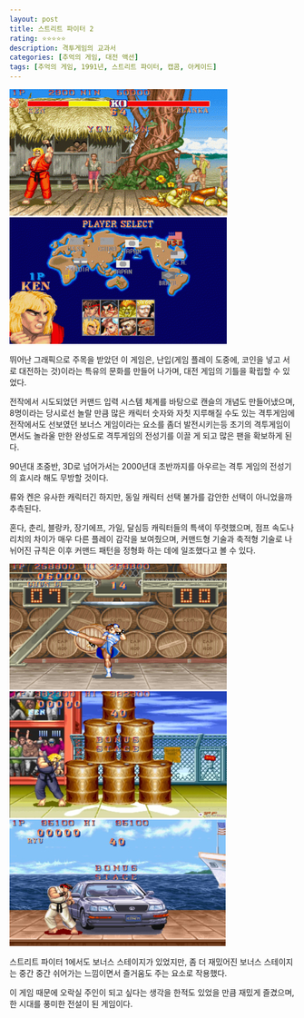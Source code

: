 ```yaml
---
layout: post
title: 스트리트 파이터 2
rating: ⭐️⭐️⭐️⭐️⭐️
description: 격투게임의 교과서
categories: [추억의 게임, 대전 액션]
tags: [추억의 게임, 1991년, 스트리트 파이터, 캡콤, 아케이드]
---
```


![sf2](../../img/2002/sf2_01.jpg)
![sf2](../../img/2002/sf2_02.jpg)

뛰어난 그래픽으로 주목을 받았던 이 게임은, 난입(게임 플레이 도중에, 코인을 넣고 서로 대전하는 것)이라는 특유의 문화를 만들어 나가며, 대전 게임의 기틀을 확립할 수 있었다. 

전작에서 시도되었던 커맨드 입력 시스템 체계를 바탕으로 캔슬의 개념도 만들어냈으며, 8명이라는 당시로선 놀랄 만큼 많은 캐릭터 숫자와 자칫 지루해질 수도 있는 격투게임에 전작에서도 선보였던 보너스 게임이라는 요소를 좀더 발전시키는등 초기의 격투게임이면서도 놀라울 만한 완성도로 격투게임의 전성기를 이끌 게 되고 많은 팬을 확보하게 된다.

90년대 초중반, 3D로 넘어가서는 2000년대 초반까지를 아우르는 격투 게임의 전성기의 효시라 해도 무방할 것이다.

류와 켄은 유사한 캐릭터긴 하지만, 동일 캐릭터 선택 불가를 감안한 선택이 아니었을까 추측된다.

혼다, 춘리, 블랑카, 장기에프, 가일, 달심등 캐릭터들의 특색이 뚜렷했으며, 점프 속도나 리치의 차이가 매우 다른 플레이 감각을 보여줬으며, 커맨드형 기술과 축적형 기술로 나뉘어진 규칙은 이후 커맨드 패턴을 정형화 하는 데에 일조했다고 볼 수 있다.

![sf2](../../img/2002/sf2_03.jpg)
![sf2](../../img/2002/sf2_04.jpg)
![sf2](../../img/2002/sf2_05.jpg)

스트리트 파이터 1에서도 보너스 스테이지가 있었지만, 좀 더 재밌어진 보너스 스테이지는 중간 중간 쉬어가는 느낌이면서 즐거움도 주는 요소로 작용했다.

이 게임 때문에 오락실 주인이 되고 싶다는 생각을 한적도 있었을 만큼 재밌게 즐겼으며, 한 시대를 풍미한 전설이 된 게임이다.